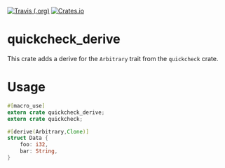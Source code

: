 [![Travis (.org)](https://img.shields.io/travis/panicbit/quickcheck_derive.svg)](https://travis-ci.org/panicbit/quickcheck_derive)
[![Crates.io](https://img.shields.io/crates/v/rustc-serialize.svg)](https://crates.io/crates/quickcheck_derive)

# quickcheck_derive

This crate adds a derive for the `Arbitrary` trait from the `quickcheck` crate.

# Usage

```rust
#[macro_use]
extern crate quickcheck_derive;
extern crate quickcheck;

#[derive(Arbitrary,Clone)]
struct Data {
    foo: i32,
    bar: String,
}
```
